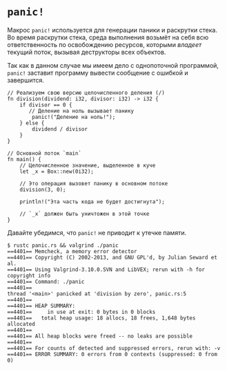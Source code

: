 # `panic!`

Макрос `panic!` используется для генерации паники и раскрутки стека. Во время раскрутки стека, среда выполнения возьмёт на себя всю ответственность по освобождению ресурсов, которыми *владеет* текущий поток, вызывая деструкторы всех объектов.

Так как в данном случае мы имеем дело с однопоточной программой, `panic!` заставит программу вывести сообщение с ошибкой и завершится.

```rust,editable,ignore,mdbook-runnable
// Реализуем свою версию целочисленного деления (/)
fn division(dividend: i32, divisor: i32) -> i32 {
    if divisor == 0 {
       // Деление на ноль вызывает панику
        panic!("Деление на ноль!");
    } else {
        dividend / divisor
    }
}

// Основной поток `main`
fn main() {
    // Целочисленное значение, выделенное в куче
    let _x = Box::new(0i32);

    // Это операция вызовет панику в основном потоке
    division(3, 0);

    println!("Эта часть кода не будет достигнута");

    // `_x` должен быть уничтожен в этой точке
}
```

Давайте убедимся, что `panic!` не приводит к утечке памяти.

```shell
$ rustc panic.rs && valgrind ./panic
==4401== Memcheck, a memory error detector
==4401== Copyright (C) 2002-2013, and GNU GPL'd, by Julian Seward et al.
==4401== Using Valgrind-3.10.0.SVN and LibVEX; rerun with -h for copyright info
==4401== Command: ./panic
==4401==
thread '<main>' panicked at 'division by zero', panic.rs:5
==4401==
==4401== HEAP SUMMARY:
==4401==     in use at exit: 0 bytes in 0 blocks
==4401==   total heap usage: 18 allocs, 18 frees, 1,648 bytes allocated
==4401==
==4401== All heap blocks were freed -- no leaks are possible
==4401==
==4401== For counts of detected and suppressed errors, rerun with: -v
==4401== ERROR SUMMARY: 0 errors from 0 contexts (suppressed: 0 from 0)
```
